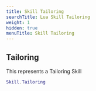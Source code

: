 ```yaml
---
title: Skill Tailoring
searchTitle: Lua Skill Tailoring
weight: 1
hidden: true
menuTitle: Skill Tailoring
---
```

## Tailoring

This represents a Tailoring Skill
```lua
Skill.Tailoring
```